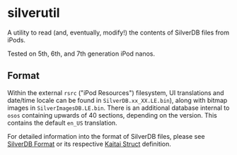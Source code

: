 # silverutil
A utility to read (and, eventually, modify!) the contents of SilverDB files from iPods.

Tested on 5th, 6th, and 7th generation iPod nanos.

## Format
Within the external `rsrc` ("iPod Resources") filesystem, UI translations and date/time locale can be found in `SilverDB.xx_XX.LE.bin`), along with bitmap images in `SilverImagesDB.LE.bin`.
There is an additional database internal to `osos` containing upwards of 40 sections, depending on the version. This contains the default `en_US` translation.

For detailed information into the format of SilverDB files, please see [SilverDB Format](/docs/silverdb_format.md) or its respective [Kaitai Struct](/docs/silverdb.ksy) definition.
